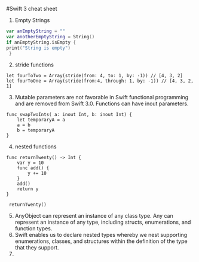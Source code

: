 #Swift 3 cheat sheet

1. Empty Strings
```swift
var anEmptyString = ""
var anotherEmptyString = String()
if anEmptyString.isEmpty {
print("String is empty")
 }
```

2. stride functions
```
let fourToTwo = Array(stride(from: 4, to: 1, by: -1)) // [4, 3, 2]
let fourToOne = Array(stride(from:4, through: 1, by: -1)) // [4, 3, 2, 1]
```
3. Mutable parameters are not favorable in Swift functional programming and are removed from Swift 3.0. Functions can have inout parameters.
```
func swapTwoInts( a: inout Int, b: inout Int) {
    let temporaryA = a
    a = b
    b = temporaryA
}
```
4. nested functions
```
func returnTwenty() -> Int {
    var y = 10
    func add() {
        y += 10
    }
    add()
    return y
}

 returnTwenty()
```
5. AnyObject can represent an instance of any class type. Any can represent an instance of any type, including structs, enumerations, and function types.
6. Swift enables us to declare nested types whereby we nest supporting enumerations, classes, and structures within the definition of the type that they support. 
7.
